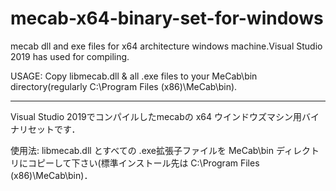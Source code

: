 # mecab-x64-binary-set-for-windows
mecab dll and exe files for x64 architecture windows machine.Visual Studio 2019 has used for compiling.

USAGE:
Copy libmecab.dll & all .exe files to your MeCab\bin directory(regularly C:\Program Files (x86)\MeCab\bin).


********************************************************************************************************************************************
Visual Studio 2019でコンパイルしたmecabの x64 ウインドウズマシン用バイナリセットです． 

使用法:
libmecab.dll とすべての .exe拡張子ファイルを MeCab\bin ディレクトリにコピーして下さい(標準インストール先は C:\Program Files (x86)\MeCab\bin)．
